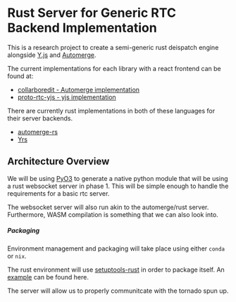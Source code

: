 # Rust Server for Generic RTC Backend Implementation

This is a research project to create a semi-generic rust deispatch engine alongside [Y.js](https://github.com/yjs/yjs) and [Automerge](https://github.com/automerge/automerge). 

The current implementations for each library with a react frontend can be found at:

* [collarboredit - Automerge implementation](https://github.com/anirrudh/collaborative-edit)
* [proto-rtc-yjs - yjs implementation](https://github.com/pierrotsmnrd/proto-rtc-yjs)

There are currently rust implementations in both of these languages for their server backends.

* [automerge-rs](https://github.com/automerge/automerge-rs)
* [Yrs](https://github.com/yjs/yrs)

## Architecture Overview

We will be using [PyO3](https://github.com/PyO3/) to generate a native python module that will be using a rust websocket server in phase 1. This will be simple enough to handle the requirements for a basic rtc server. 

The websocket server will also run akin to the automerge/rust server. Furthermore, WASM compilation is something that we can also look into. 

##### Packaging

Environment management and packaging will take place using either `conda` or `nix`. 

The rust environment will use [setuptools-rust](https://github.com/PyO3/setuptools-rust) in order to package itself. An [example](https://github.com/PyO3/setuptools-rust/tree/master/examples/html-py-ever) can be found here. 

The server will allow us to properly communitcate with the tornado spun up.
